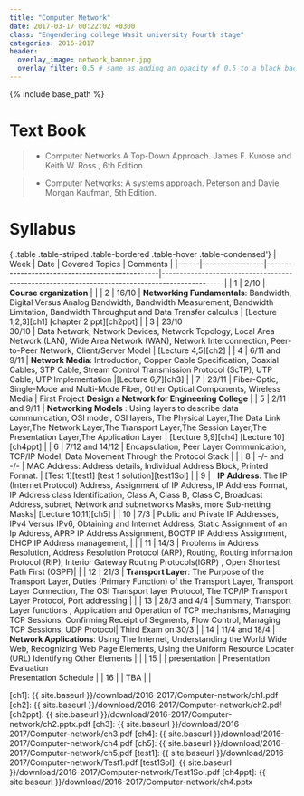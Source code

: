 ```yaml
---
title: "Computer Network"
date: 2017-03-17 00:22:02 +0300
class: "Engendering college Wasit university Fourth stage"
categories: 2016-2017
header:
  overlay_image: network_banner.jpg
  overlay_filter: 0.5 # same as adding an opacity of 0.5 to a black background
---
```


{% include base_path %}

# Text Book
 > * Computer Networks A Top-Down Approach. James F. Kurose  and Keith W. Ross , 6th Edition.
 
 > * Computer Networks: A systems approach. Peterson and Davie, Morgan Kaufman, 5th Edition.

# Syllabus

{:.table .table-striped .table-bordered .table-hover .table-condensed'}
| Week | Date            | Covered Topics                                                                                                           | Comments                                                                                                          | 
|------|-----------------|------------------------------------------------|-----------------------------------------------------------------------------------------------| 
| 1    | 2/10            | **Course organization**                                                                                                  |                                                                                                                   | 
| 2    | 16/10           | **Networking Fundamentals**: Bandwidth, Digital Versus Analog Bandwidth, Bandwidth Measurement, Bandwidth Limitation, Bandwidth Throughput and Data Transfer calculus | [Lecture 1,2,3][ch1] [chapter 2 ppt][ch2ppt]                                                 |
| 3    | 23/10 <br>30/10 | Data Network, Network Devices, Network Topology, Local Area Network (LAN), Wide Area Network (WAN), Network Interconnection, Peer-to-Peer Network, Client/Server Model |       [Lecture 4,5][ch2]                                            | 
| 4    | 6/11 and 9/11   | **Network Media**: Introduction, Copper Cable Specification, Coaxial Cables, STP Cable,  Stream Control Transmission Protocol (ScTP), UTP Cable, UTP Implementation                                                  |[Lecture 6,7][ch3]       | 
| 7    | 23/11           | Fiber-Optic, Single-Mode and Multi-Mode Fiber, Other Optical Components, Wireless Media                                   |  First Project **Design a Network for Engineering College**                                                        | 
| 5    | 2/11 and 9/11   | **Networking Models** : Using layers to describe data communication, OSI model, OSI layers, The Physical Layer,The Data Link Layer,The Network Layer,The Transport Layer,The Session Layer,The Presentation Layer,The Application Layer  | [Lecture 8,9][ch4] [Lecture 10][ch4ppt]   | 
| 6    | 7/12 and 14/12  | Encapsulation, Peer Layer Communication, TCP/IP Model, Data Movement Through the Protocol Stack                           |                                                                                                                  | 
| 8    | -/- and -/-     | MAC Address: Address details, Individual Address Block, Printed Format.                                                   | [Test 1][test1] [test 1 solution][test1Sol]                                                                                                            | 
| 9    |                 | **IP Address**: The IP (Internet Protocol) Address, Assignment of IP Address, IP Address Format, IP Address class Identification, Class A, Class B, Class C, Broadcast Address, subnet, Network and subnetworks Masks, more Sub-netting Masks| [Lecture 10,11][ch5] | 
| 10   | 7/3             | Public and Private IP Addresses, IPv4 Versus IPv6, Obtaining and Internet Address, Static Assignment of an Ip Address, APRP IP Address Assignment, BOOTP IP Address Assignment, DHCP IP Address management,                               |  | 
| 11   | 14/3            | Problems in Address Resolution, Address Resolution Protocol (ARP), Routing, Routing information Protocol (RIP), Interior Gateway Routing Protocols(IGRP) , Open Shortest Path First (OSPF)|    | 
| 12   | 21/3            | **Transport Layer**: The Purpose of the Transport Layer, Duties (Primary Function) of the Transport Layer, Transport Layer Connection, The OSI Transport layer Protocol, The TCP/IP Transport Layer Protocol, Port addressing |              | 
| 13   | 28/3 and 4/4    | Summary, Transport Layer functions , Application and Operation of TCP mechanisms, Managing TCP Sessions, Confirming Receipt of Segments, Flow Control, Managing TCP Sessions, UDP Protocol| Third Exam on 30/3                               | 
| 14   | 11/4 and 18/4   | **Network Applications**: Using The Internet, Understanding the World Wide Web, Recognizing Web Page Elements, Using the Uniform Resource Locater (URL) Identifying Other Elements |                                                         |
| 15   |                 | presentation                                                                                                             | Presentation Evaluation <br>Presentation Schedule                                                                 | 
| 16   |                 | TBA                                                                                                                      |                                                                                                                   | 

[ch1]: {{ site.baseurl }}/download/2016-2017/Computer-network/ch1.pdf
[ch2]: {{ site.baseurl }}/download/2016-2017/Computer-network/ch2.pdf
[ch2ppt]: {{ site.baseurl }}/download/2016-2017/Computer-network/ch2.pptx.pdf
[ch3]: {{ site.baseurl }}/download/2016-2017/Computer-network/ch3.pdf
[ch4]: {{ site.baseurl }}/download/2016-2017/Computer-network/ch4.pdf
[ch5]: {{ site.baseurl }}/download/2016-2017/Computer-network/ch5.pdf
[test1]: {{ site.baseurl }}/download/2016-2017/Computer-network/Test1.pdf
[test1Sol]: {{ site.baseurl }}/download/2016-2017/Computer-network/Test1Sol.pdf
[ch4ppt]: {{ site.baseurl }}/download/2016-2017/Computer-network/ch4.pptx
